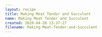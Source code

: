 ```yaml
---
layout: recipe
title: Making Meat Tender and Succulent
name: Making Meat Tender and Succulent
created: 2020-04-26 13:37:27
filename: Making-Meat-Tender-and-Succulent
---
```

